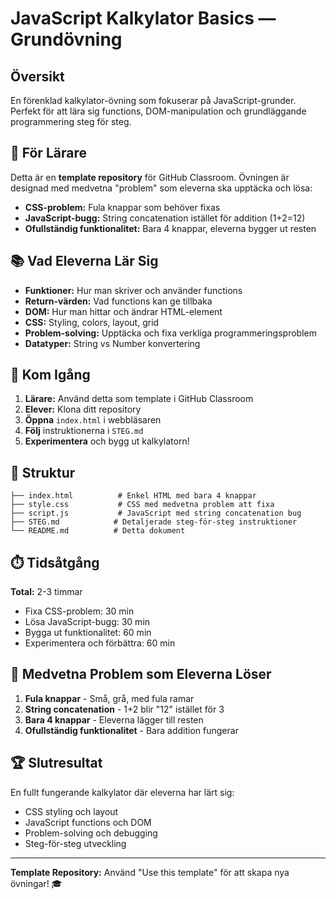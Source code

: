 # JavaScript Kalkylator Basics — Grundövning

## Översikt
En förenklad kalkylator-övning som fokuserar på JavaScript-grunder. Perfekt för att lära sig functions, DOM-manipulation och grundläggande programmering steg för steg.

## 🎯 För Lärare
Detta är en **template repository** för GitHub Classroom. Övningen är designad med medvetna "problem" som eleverna ska upptäcka och lösa:

- **CSS-problem:** Fula knappar som behöver fixas
- **JavaScript-bugg:** String concatenation istället för addition (1+2=12)
- **Ofullständig funktionalitet:** Bara 4 knappar, eleverna bygger ut resten

## 📚 Vad Eleverna Lär Sig
- **Funktioner:** Hur man skriver och använder functions
- **Return-värden:** Vad functions kan ge tillbaka  
- **DOM:** Hur man hittar och ändrar HTML-element
- **CSS:** Styling, colors, layout, grid
- **Problem-solving:** Upptäcka och fixa verkliga programmeringsproblem
- **Datatyper:** String vs Number konvertering

## 🚀 Kom Igång
1. **Lärare:** Använd detta som template i GitHub Classroom
2. **Elever:** Klona ditt repository
3. **Öppna** `index.html` i webbläsaren
4. **Följ** instruktionerna i `STEG.md`
5. **Experimentera** och bygg ut kalkylatorn!

## 📁 Struktur
```
├── index.html          # Enkel HTML med bara 4 knappar
├── style.css           # CSS med medvetna problem att fixa
├── script.js           # JavaScript med string concatenation bug
├── STEG.md            # Detaljerade steg-för-steg instruktioner
└── README.md          # Detta dokument
```

## ⏱️ Tidsåtgång
**Total:** 2-3 timmar
- Fixa CSS-problem: 30 min
- Lösa JavaScript-bugg: 30 min
- Bygga ut funktionalitet: 60 min
- Experimentera och förbättra: 60 min

## 🎨 Medvetna Problem som Eleverna Löser
1. **Fula knappar** - Små, grå, med fula ramar
2. **String concatenation** - 1+2 blir "12" istället för 3
3. **Bara 4 knappar** - Eleverna lägger till resten
4. **Ofullständig funktionalitet** - Bara addition fungerar

## 🏆 Slutresultat
En fullt fungerande kalkylator där eleverna har lärt sig:
- CSS styling och layout
- JavaScript functions och DOM
- Problem-solving och debugging
- Steg-för-steg utveckling

---

**Template Repository:** Använd "Use this template" för att skapa nya övningar! 🎓
